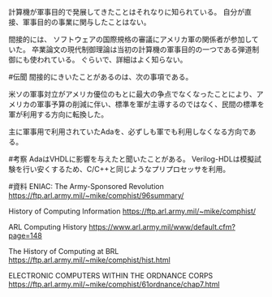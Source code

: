 計算機が軍事目的で発展してきたことはそれなりに知られている。
自分が直接、軍事目的の事業に関与したことはない。

間接的には、
ソフトウェアの国際規格の審議にアメリカ軍の関係者が参加していた。
卒業論文の現代制御理論は当初の計算機の軍事目的の一つである弾道制御にも使われている。
ぐらいで、詳細はよく知らない。

#伝聞
間接的にきいたことがあるのは、次の事項である。

米ソの軍事対立がアメリカ優位のもとに最大の争点でなくなったことにより、アメリカの軍事予算の削減に伴い、標準を軍が主導するのではなく、民間の標準を軍が利用する方向に転換した。

主に軍事用で利用されていたAdaを、必ずしも軍でも利用しなくなる方向である。

#考察
AdaはVHDLに影響を与えたと聞いたことがある。
Verilog-HDLは模擬試験を行い安くするため、C/C++と同じようなプリプロセッサを利用。


#資料
ENIAC: The Army-Sponsored Revolution
https://ftp.arl.army.mil/~mike/comphist/96summary/

History of Computing Information
https://ftp.arl.army.mil/~mike/comphist/

ARL Computing History
https://www.arl.army.mil/www/default.cfm?page=148

The History of Computing at BRL
https://ftp.arl.army.mil/~mike/comphist/hist.html

ELECTRONIC COMPUTERS WITHIN THE ORDNANCE CORPS
https://ftp.arl.army.mil/~mike/comphist/61ordnance/chap7.html

